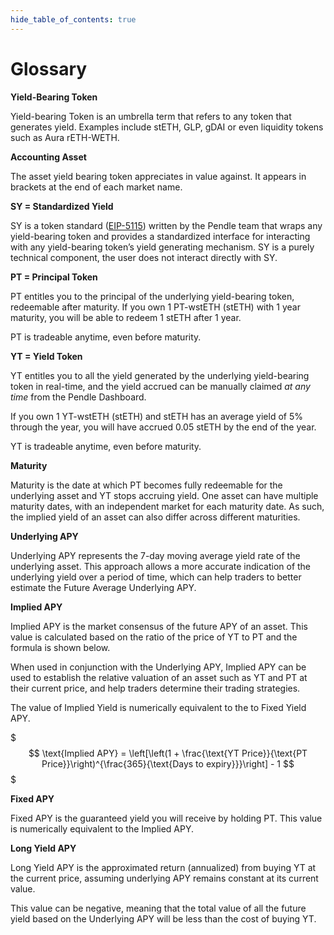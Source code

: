 ```yaml
---
hide_table_of_contents: true
---
```


# Glossary

**Yield-Bearing Token**

Yield-bearing Token is an umbrella term that refers to any token that generates yield. Examples include stETH, GLP, gDAI or even liquidity tokens such as Aura rETH-WETH.

**Accounting Asset**

The asset yield bearing token appreciates in value against. It appears in brackets at the end of each market name.

**SY = Standardized Yield**

SY is a token standard ([EIP-5115](https://eips.ethereum.org/EIPS/eip-5115)) written by the Pendle team that wraps any yield-bearing token and provides a standardized interface for interacting with any yield-bearing token’s yield generating mechanism. SY is a purely technical component, the user does not interact directly with SY.

**PT = Principal Token**

PT entitles you to the principal of the underlying yield-bearing token, redeemable after maturity. If you own 1 PT-wstETH (stETH) with 1 year maturity, you will be able to redeem 1 stETH after 1 year.

PT is tradeable anytime, even before maturity.

**YT = Yield Token**

YT entitles you to all the yield generated by the underlying yield-bearing token in real-time, and the yield accrued can be manually claimed *at any time* from the Pendle Dashboard. 

If you own 1 YT-wstETH (stETH) and stETH has an average yield of 5% through the year, you will have accrued 0.05 stETH by the end of the year.

YT is tradeable anytime, even before maturity.

**Maturity**

Maturity is the date at which PT becomes fully redeemable for the underlying asset and YT stops accruing yield. One asset can have multiple maturity dates, with an independent market for each maturity date. As such, the implied yield of an asset can also differ across different maturities.

**Underlying APY**

Underlying APY represents the 7-day moving average yield rate of the underlying asset. This approach allows a more accurate indication of the underlying yield over a period of time, which can help traders to better estimate the Future Average Underlying APY.

**Implied APY**

Implied APY is the market consensus of the future APY of an asset. This value is calculated based on the ratio of the price of YT to PT and the formula is shown below. 

When used in conjunction with the Underlying APY, Implied APY can be used to establish the relative valuation of an asset such as YT and PT at their current price, and help traders determine their trading strategies.

The value of Implied Yield is numerically equivalent to the to Fixed Yield APY.

$$$
\text{Implied APY} = \left[\left(1 + \frac{\text{YT Price}}{\text{PT Price}}\right)^{\frac{365}{\text{Days to expiry}}}\right] - 1
$$$

**Fixed APY**

Fixed APY is the guaranteed yield you will receive by holding PT. This value is numerically equivalent to the Implied APY.

**Long Yield APY**

Long Yield APY is the approximated return (annualized) from buying YT at the current price, assuming underlying APY remains constant at its current value. 

This value can be negative, meaning that the total value of all the future yield based on the Underlying APY will be less than the cost of buying YT.

